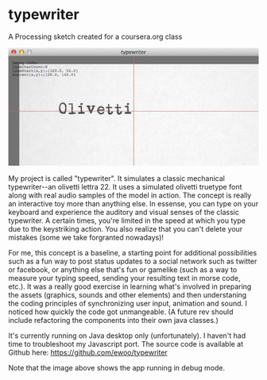 typewriter
==========

A Processing sketch created for a coursera.org class

![typewriter](/screenshot.jpg "Screenshot of typewriter")

My project is called "typewriter". It simulates a classic mechanical typewriter--an olivetti lettra 22. It uses a simulated olivetti truetype font along with real audio samples of the model in action. The concept is really an interactive toy more than anything else. In essense, you can type on your keyboard and experience the auditory and visual senses of the classic typewriter. A certain times, you're limited in the speed at which you type due to the keystriking action. You also realize that you can't delete your mistakes (some we take forgranted nowadays)!

For me, this concept is a baseline, a starting point for additional possibilities such as a fun way to post status updates to a social network such as twitter or facebook, or anything else that's fun or gamelike (such as a way to measure your typing speed, sending your resulting text in morse code, etc.). It was a really good exercise in learning what's involved in preparing the assets (graphics, sounds and other elements) and then understaning the coding principles of synchronizing user input, animation and sound. I noticed how quickly the code got unmangeable. (A future rev should include refactoring the components into their own java classes.)

It's currently running on Java desktop only (unfortunately). I haven't had time to troubleshoot my Javascript port. The source code is available at Github here: https://github.com/ewoo/typewriter 

Note that the image above shows the app running in debug mode.
